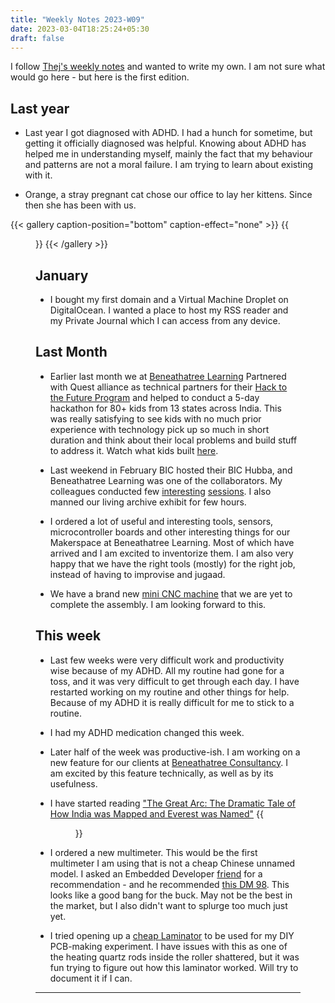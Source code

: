 ```yaml
---
title: "Weekly Notes 2023-W09"
date: 2023-03-04T18:25:24+05:30
draft: false
---
```


I follow [Thej's weekly notes](https://thejeshgn.com/tag/weekly-notes/) and wanted to write my own. I am not sure what would go here - but here is the first edition.

## Last year

- Last year I got diagnosed with ADHD. I had a hunch for sometime, but getting it officially diagnosed was helpful. Knowing about ADHD has helped me in understanding myself, mainly the fact that my behaviour and patterns are not a moral failure. I am trying to learn about existing with it.

- Orange, a stray pregnant cat chose our office to lay her kittens. Since then she has been with us.

{{< gallery caption-position="bottom" caption-effect="none" >}}
{{<figure src="/images/Weekly-Notes-Week-09-2023/orange-fangs.jpeg" caption="Orange and her Fangs" >}}
{{< /gallery >}}

## January

- I bought my first domain and a Virtual Machine Droplet on DigitalOcean. I wanted a place to host my RSS reader and my Private Journal which I can access from any device.

## Last Month

- Earlier last month we at [Beneathatree Learning](https://bat.school) Partnered with Quest alliance as technical partners for their [Hack to the Future Program](https://www.youtube.com/watch?v=LnhXfWnszL0&ab_channel=QUESTAlliance) and helped to conduct a 5-day hackathon for 80+ kids from 13 states across India. This was really satisfying to see kids with no much prior experience with technology pick up so much in short duration and think about their local problems and build stuff to address it. Watch what kids built [here](https://www.youtube.com/watch?v=CGFfF2jvpT4&ab_channel=QUESTAlliance).

- Last weekend in February BIC hosted their BIC Hubba, and Beneathatree Learning was one of the collaborators. My colleagues conducted few [interesting](https://bangaloreinternationalcentre.org/event/makkala-koota/) [sessions](https://bangaloreinternationalcentre.org/event/b%e2%80%a2lore/). I also manned our living archive exhibit for few hours.

- I ordered a lot of useful and interesting tools, sensors, microcontroller boards and other interesting things for our Makerspace at Beneathatree Learning. Most of which have arrived and I am excited to inventorize them. I am also very happy that we have the right tools (mostly) for the right job, instead of having to improvise and jugaad.

- We have a brand new [mini CNC machine](https://robokits.co.in/automation-control-cnc/laser-cnc-engraving-marking/mini-cnc-machine/mini-marking-3018-cnc-grbl-milling-laser-engraving-machine-with-wider-base-medium-duty-diy-kit) that we are yet to complete the assembly. I am looking forward to this.

## This week

- Last few weeks were very difficult work and productivity wise because of my ADHD. All my routine had gone for a toss, and it was very difficult to get through each day. I have restarted working on my routine and other things for help. Because of my ADHD it is really difficult for me to stick to a routine.

- I had my ADHD medication changed this week.

- Later half of the week was productive-ish. I am working on a new feature for our clients at [Beneathatree Consultancy](https://beneathatree.com). I am excited by this feature technically, as well as by its usefulness.

- I have started reading ["The Great Arc: The Dramatic Tale of How India was Mapped and Everest was Named"](https://www.amazon.in/gp/product/0007481179/ref=ppx_yo_dt_b_asin_title_o00_s00?ie=UTF8&psc=1)
  {{<figure src="/images/Weekly-Notes-Week-09-2023/orange-great-arc.jpeg" caption="Orange and the Great Arc" width="200px" caption-position="bottom">}}

- I ordered a new multimeter. This would be the first multimeter I am using that is not a cheap Chinese unnamed model. I asked an Embedded Developer [friend](https://sudarshanpatil.com/) for a recommendation - and he recommended [this DM 98](https://robocraze.com/products/htc-dm-98-digital-multimeter). This looks like a good bang for the buck. May not be the best in the market, but I also didn't want to splurge too much just yet.

- I tried opening up a [cheap Laminator](https://www.amazon.in/gp/product/B07G4CPDM1/ref=ppx_yo_dt_b_asin_title_o01_s00?ie=UTF8&psc=1) to be used for my DIY PCB-making experiment. I have issues with this as one of the heating quartz rods inside the roller shattered, but it was fun trying to figure out how this laminator worked. Will try to document it if I can.

---
